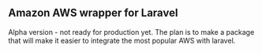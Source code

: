 ## Amazon AWS wrapper for Laravel
Alpha version - not ready for production yet. 
The plan is to make a package that will make it easier to integrate the most popular AWS with laravel. 
